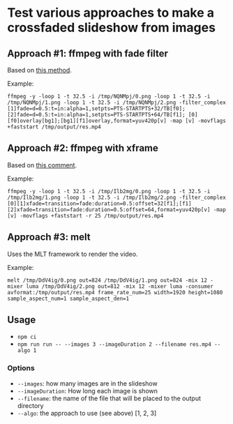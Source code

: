 # Test various approaches to make a crossfaded slideshow from images

## Approach #1: ffmpeg with fade filter

Based on [this method](https://superuser.com/a/834035).

Example:

```
ffmpeg -y -loop 1 -t 32.5 -i /tmp/NQNMpj/0.png -loop 1 -t 32.5 -i /tmp/NQNMpj/1.png -loop 1 -t 32.5 -i /tmp/NQNMpj/2.png -filter_complex [1]fade=d=0.5:t=in:alpha=1,setpts=PTS-STARTPTS+32/TB[f0]; [2]fade=d=0.5:t=in:alpha=1,setpts=PTS-STARTPTS+64/TB[f1]; [0][f0]overlay[bg1];[bg1][f1]overlay,format=yuv420p[v] -map [v] -movflags +faststart /tmp/output/res.mp4
```

## Approach #2: ffmpeg with xframe

Based on [this comment](https://www.reddit.com/r/ffmpeg/comments/f051j2/trying_to_make_video_from_images_with_crossfade/fguco1a/).

Example:

```
ffmpeg -y -loop 1 -t 32.5 -i /tmp/Ilb2mg/0.png -loop 1 -t 32.5 -i /tmp/Ilb2mg/1.png -loop 1 -t 32.5 -i /tmp/Ilb2mg/2.png -filter_complex [0][1]xfade=transition=fade:duration=0.5:offset=32[f1];[f1][2]xfade=transition=fade:duration=0.5:offset=64,format=yuv420p[v] -map [v] -movflags +faststart -r 25 /tmp/output/res.mp4
```

## Approach #3: melt

Uses the MLT framework to render the video.

Example:

```
melt /tmp/DdV4ig/0.png out=824 /tmp/DdV4ig/1.png out=824 -mix 12 -mixer luma /tmp/DdV4ig/2.png out=812 -mix 12 -mixer luma -consumer avformat:/tmp/output/res.mp4 frame_rate_num=25 width=1920 height=1080 sample_aspect_num=1 sample_aspect_den=1
```

## Usage

* ```npm ci```
* ```npm run run -- --images 3 --imageDuration 2 --filename res.mp4 --algo 1```

### Options

* ```--images```: how many images are in the slideshow
* ```--imageDuration```: How long each image is shown
* ```--filename```: the name of the file that will be placed to the output directory
* ```--algo```: the approach to use (see above) [1, 2, 3]
